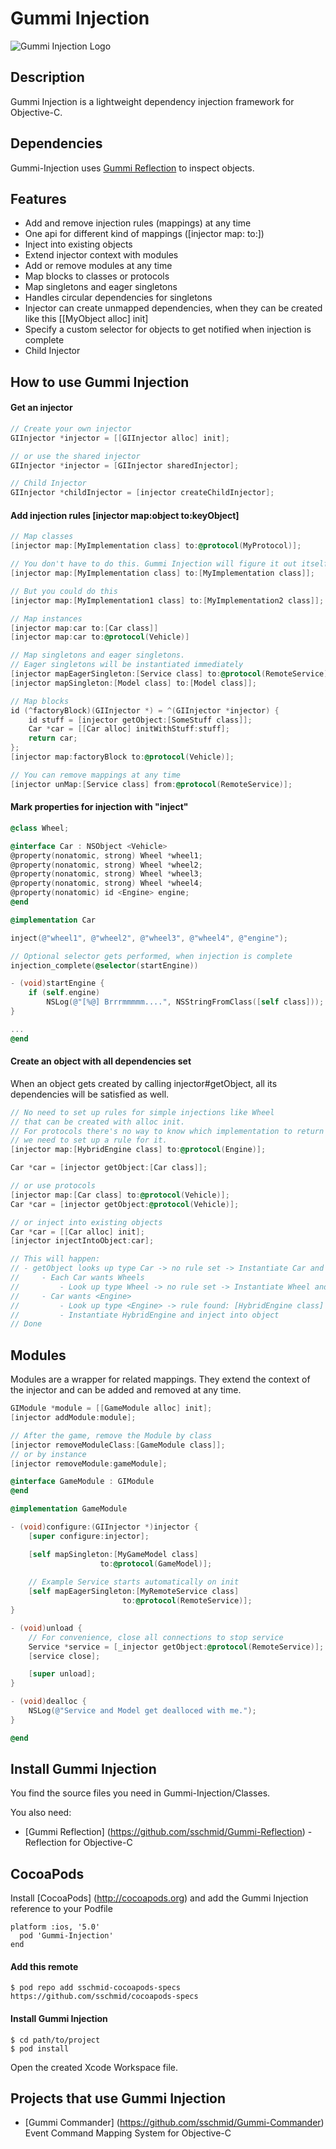 # Gummi Injection
![Gummi Injection Logo](http://sschmid.com/Libs/Gummi-Injection/Gummi-Injection-128.png)

## Description
Gummi Injection is a lightweight dependency injection framework for Objective-C.

## Dependencies
Gummi-Injection uses [Gummi Reflection](https://github.com/sschmid/Gummi-Reflection) to inspect objects.

## Features
* Add and remove injection rules (mappings) at any time
* One api for different kind of mappings ([injector map: to:])
* Inject into existing objects
* Extend injector context with modules
* Add or remove modules at any time
* Map blocks to classes or protocols
* Map singletons and eager singletons
* Handles circular dependencies for singletons
* Injector can create unmapped dependencies, when they can be created like this [[MyObject alloc] init]
* Specify a custom selector for objects to get notified when injection is complete
* Child Injector

## How to use Gummi Injection

#### Get an injector

```objective-c
// Create your own injector
GIInjector *injector = [[GIInjector alloc] init];

// or use the shared injector
GIInjector *injector = [GIInjector sharedInjector];

// Child Injector
GIInjector *childInjector = [injector createChildInjector];

```

#### Add injection rules [injector map:object to:keyObject]

```objective-c
// Map classes
[injector map:[MyImplementation class] to:@protocol(MyProtocol)];

// You don't have to do this. Gummi Injection will figure it out itself.
[injector map:[MyImplementation class] to:[MyImplementation class]];

// But you could do this
[injector map:[MyImplementation1 class] to:[MyImplementation2 class]];

// Map instances
[injector map:car to:[Car class]]
[injector map:car to:@protocol(Vehicle)]

// Map singletons and eager singletons.
// Eager singletons will be instantiated immediately
[injector mapEagerSingleton:[Service class] to:@protocol(RemoteService)];
[injector mapSingleton:[Model class] to:[Model class]];

// Map blocks
id (^factoryBlock)(GIInjector *) = ^(GIInjector *injector) {
    id stuff = [injector getObject:[SomeStuff class]];
    Car *car = [[Car alloc] initWithStuff:stuff];
    return car;
};
[injector map:factoryBlock to:@protocol(Vehicle)];

// You can remove mappings at any time
[injector unMap:[Service class] from:@protocol(RemoteService)];
```

#### Mark properties for injection with "inject"

```objective-c
@class Wheel;

@interface Car : NSObject <Vehicle>
@property(nonatomic, strong) Wheel *wheel1;
@property(nonatomic, strong) Wheel *wheel2;
@property(nonatomic, strong) Wheel *wheel3;
@property(nonatomic, strong) Wheel *wheel4;
@property(nonatomic) id <Engine> engine;
@end

@implementation Car

inject(@"wheel1", @"wheel2", @"wheel3", @"wheel4", @"engine");

// Optional selector gets performed, when injection is complete
injection_complete(@selector(startEngine))

- (void)startEngine {
    if (self.engine)
        NSLog(@"[%@] Brrrmmmmm....", NSStringFromClass([self class]));
}

...
@end
```

#### Create an object with all dependencies set
When an object gets created by calling injector#getObject, all its dependencies will be satisfied as well.

```objective-c
// No need to set up rules for simple injections like Wheel
// that can be created with alloc init.
// For protocols there's no way to know which implementation to return -
// we need to set up a rule for it.
[injector map:[HybridEngine class] to:@protocol(Engine)];

Car *car = [injector getObject:[Car class]];

// or use protocols
[injector map:[Car class] to:@protocol(Vehicle)];
Car *car = [injector getObject:@protocol(Vehicle)];

// or inject into existing objects
Car *car = [[Car alloc] init];
[injector injectIntoObject:car];

// This will happen:
// - getObject looks up type Car -> no rule set -> Instantiate Car and inject into object
//     - Each Car wants Wheels
//         - Look up type Wheel -> no rule set -> Instantiate Wheel and inject into object
//     - Car wants <Engine>
//         - Look up type <Engine> -> rule found: [HybridEngine class]
//         - Instantiate HybridEngine and inject into object
// Done


```

## Modules
Modules are a wrapper for related mappings. They extend the context of the injector and can be added and removed at any time.

```objective-c
GIModule *module = [[GameModule alloc] init];
[injector addModule:module];

// After the game, remove the Module by class
[injector removeModuleClass:[GameModule class]];
// or by instance
[injector removeModule:gameModule];
```

```objective-c
@interface GameModule : GIModule
@end

@implementation GameModule

- (void)configure:(GIInjector *)injector {
    [super configure:injector];

    [self mapSingleton:[MyGameModel class]
                    to:@protocol(GameModel)];
    
    // Example Service starts automatically on init
    [self mapEagerSingleton:[MyRemoteService class]
                         to:@protocol(RemoteService)];
}

- (void)unload {
    // For convenience, close all connections to stop service
    Service *service = [_injector getObject:@protocol(RemoteService)];
    [service close];

    [super unload];
}

- (void)dealloc {
    NSLog(@"Service and Model get dealloced with me.");
}

@end
```

## Install Gummi Injection
You find the source files you need in Gummi-Injection/Classes.

You also need:
* [Gummi Reflection] (https://github.com/sschmid/Gummi-Reflection) - Reflection for Objective-C

## CocoaPods
Install [CocoaPods] (http://cocoapods.org) and add the Gummi Injection reference to your Podfile

```
platform :ios, '5.0'
  pod 'Gummi-Injection'
end
```

#### Add this remote

```
$ pod repo add sschmid-cocoapods-specs https://github.com/sschmid/cocoapods-specs
```

#### Install Gummi Injection

```
$ cd path/to/project
$ pod install
```
Open the created Xcode Workspace file.

## Projects that use Gummi Injection
* [Gummi Commander] (https://github.com/sschmid/Gummi-Commander) Event Command Mapping System for Objective-C